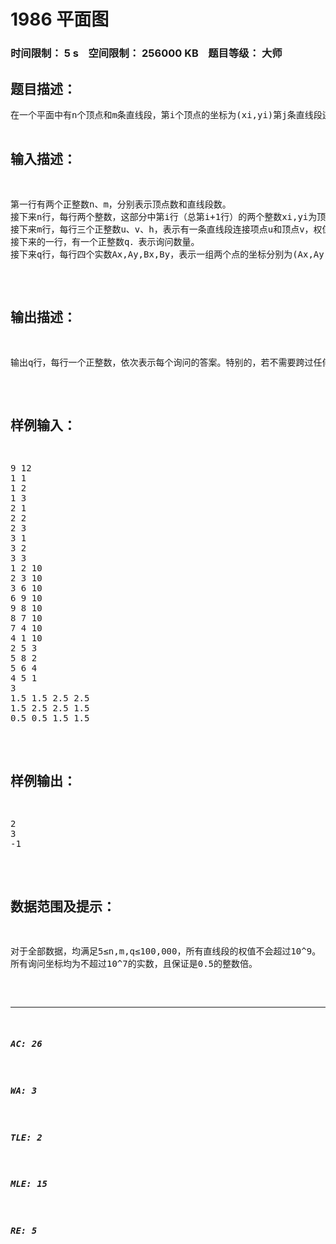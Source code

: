 # 1986 平面图   
### 时间限制： 5 s&nbsp;&nbsp;&nbsp;&nbsp;空间限制： 256000 KB&nbsp;&nbsp;&nbsp;&nbsp;题目等级： 大师  
## 题目描述：  

<pre>
在一个平面中有n个顶点和m条直线段，第i个顶点的坐标为(xi,yi)第j条直线段连接顶点uj和顶点vj，权值为hj，除顶点uj和vj外直线段j不经过其他的顶点。任意两条直线段如果存在公共点，则该公共点一定是一个顶点，此时这两条直线段都会连接这个顶点。对于任意的两个顶点x和y，总是可以找到一顶点序列al,a2，…，ak使得al=x，ak=y且对于任意l≤i<k满足ai和a[i+1]被一条直线段直接连接。
  
这m条直线段将整个平面分成了若干个区域，其中只有一个区域是无穷大的，其余均是有界的，我们称无穷大的区域为禁区。
  
现在给出q次询问，每次给定平面中的任意两个不是顶点且分别不在任意一条直线段上的点A和B，请画一条曲线连接A和B，要求曲线不能经过禁区以及任何顶点，并使得穿过的直线段中权值最大的尽可能小。你需要对每次询问回答  
这个值最小为多少。
</pre>
  
  
## 输入描述：  

<pre>
第一行有两个正整数n、m，分别表示顶点数和直线段数。  
接下来n行，每行两个整数，这部分中第i行（总第i+1行）的两个整数xi,yi为顶点i的坐标，  
接下来m行，每行三个正整数u、v、h，表示有一条直线段连接项点u和顶点v，权值为h。其中u≠v。  
接下来的一行，有一个正整数q．表示询问数量。  
接下来q行，每行四个实数Ax,Ay,Bx,By，表示一组两个点的坐标分别为(Ax,Ay)和(Bx,By)的询问。
</pre>
  
  
## 输出描述：  

<pre>
输出q行，每行一个正整数，依次表示每个询问的答案。特别的，若不需要跨过任何一条边即可到达，请输出0；若不存在合法的曲线，请输出-1。
</pre>
  
  
## 样例输入：  

<pre>
9 12  
1 1  
1 2  
1 3  
2 1  
2 2  
2 3  
3 1  
3 2  
3 3  
1 2 10  
2 3 10  
3 6 10  
6 9 10  
9 8 10  
8 7 10  
7 4 10  
4 1 10  
2 5 3  
5 8 2  
5 6 4  
4 5 1  
3  
1.5 1.5 2.5 2.5  
1.5 2.5 2.5 1.5  
0.5 0.5 1.5 1.5
</pre>
  
  
## 样例输出：  

<pre>
2  
3  
-1
</pre>
  
  
## 数据范围及提示：  

<pre>
对于全部数据，均满足5≤n,m,q≤100,000，所有直线段的权值不会超过10^9。  
所有询问坐标均为不超过10^7的实数，且保证是0.5的整数倍。
</pre>
  
  
***  

##### AC: 26  
##### WA: 3  
##### TLE: 2  
##### MLE: 15  
##### RE: 5  
